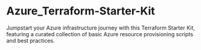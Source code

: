 # Azure_Terraform-Starter-Kit
Jumpstart your Azure infrastructure journey with this Terraform Starter Kit, featuring a curated collection of basic Azure resource provisioning scripts and best practices.
